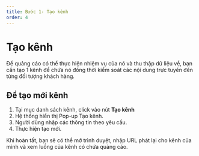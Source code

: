 ```yaml
---
title: Bước 1- Tạo kênh
order: 4
---
```

# Tạo kênh
Để quảng cáo có thể thực hiện nhiệm vụ của nó và thu thập dữ liệu về, bạn cần tạo 1 kênh để chứa nó đồng thời kiểm soát các nội dung trực tuyến đến từng đối tượng khách hàng. 

## Để tạo mới kênh
1. Tại mục danh sách kênh, click vào nút **Tạo kênh**
2. Hệ thống hiển thị Pop-up Tạo kênh.
3. Người dùng nhập các thông tin theo yêu cầu.
4. Thực hiện tạo mới.

Khi hoàn tất, bạn sẽ có thể mở trình duyệt, nhập URL phát lại cho kênh của mình và xem luồng của kênh có chứa quảng cáo.